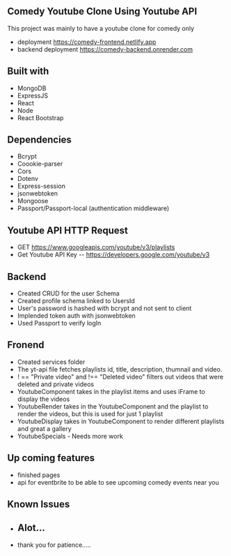 ## Comedy Youtube Clone Using Youtube API ##

This project was mainly to have a youtube clone for comedy only

* deployment https://comedy-frontend.netlify.app
* backend deployment  https://comedy-backend.onrender.com

## Built with
* MongoDB
* ExpressJS
* React
* Node 
* React Bootstrap
## Dependencies
* Bcrypt
* Coookie-parser
* Cors
* Dotenv
* Express-session
* jsonwebtoken
* Mongoose
* Passport/Passport-local (authentication middleware)

## Youtube API HTTP Request
* GET https://www.googleapis.com/youtube/v3/playlists
* Get Youtube API Key 
-- https://developers.google.com/youtube/v3 

## Backend 
* Created CRUD for the user Schema
* Created profile schema linked to UsersId 
* User's password is hashed with bcrypt and not sent to client 
* Implended token auth with jsonwebtoken
* Used Passport to verify logIn   

## Fronend
* Created services folder
* The yt-api file fetches playlists id, title, description, thumnail and video. 
* ! == "Private video" and !== "Deleted video" filters out videos that were deleted and private videos
* YoutubeComponent takes in the playlist items and uses iFrame to display the videos
* YoutubeRender takes in the YoutubeComponent and the playlist to render the videos, but this is used for just 1 playlist  
* YoutubeDisplay takes in YoutubeComponent to render different playlists and great a gallery
* YoutubeSpecials - Needs more work 

## Up coming features 
* finished pages
* api for eventbrite to be able to see upcoming comedy events near you

## Known Issues
* ## Alot... 
* thank you for patience..... 



